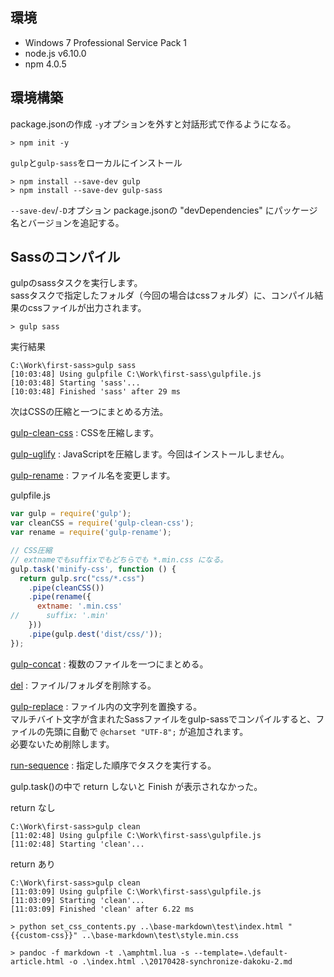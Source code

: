 ## 環境

- Windows 7 Professional Service Pack 1
- node.js v6.10.0
- npm 4.0.5


## 環境構築

package.jsonの作成
`-y`オプションを外すと対話形式で作るようになる。

```
> npm init -y
```


`gulp`と`gulp-sass`をローカルにインストール

```
> npm install --save-dev gulp
> npm install --save-dev gulp-sass
```

`--save-dev`/`-D`オプション
package.jsonの "devDependencies" にパッケージ名とバージョンを追記する。


## Sassのコンパイル

gulpのsassタスクを実行します。  
sassタスクで指定したフォルダ（今回の場合はcssフォルダ）に、コンパイル結果のcssファイルが出力されます。

```
> gulp sass
```

実行結果

```
C:\Work\first-sass>gulp sass
[10:03:48] Using gulpfile C:\Work\first-sass\gulpfile.js
[10:03:48] Starting 'sass'...
[10:03:48] Finished 'sass' after 29 ms
```





次はCSSの圧縮と一つにまとめる方法。

[gulp-clean-css](https://www.npmjs.com/package/gulp-clean-css)
: CSSを圧縮します。

[gulp-uglify](https://www.npmjs.com/package/gulp-uglify)
: JavaScriptを圧縮します。今回はインストールしません。

[gulp-rename](https://www.npmjs.com/package/gulp-rename)
: ファイル名を変更します。


gulpfile.js

```javascript
var gulp = require('gulp');
var cleanCSS = require('gulp-clean-css');
var rename = require('gulp-rename');

// CSS圧縮
// extnameでもsuffixでもどちらでも *.min.css になる。
gulp.task('minify-css', function () {
  return gulp.src("css/*.css")
    .pipe(cleanCSS())
    .pipe(rename({
      extname: '.min.css'
//      suffix: '.min'
    }))
    .pipe(gulp.dest('dist/css/'));
});
```



[gulp-concat](https://www.npmjs.com/package/gulp-concat)
: 複数のファイルを一つにまとめる。

[del](https://github.com/sindresorhus/del)
: ファイル/フォルダを削除する。

[gulp-replace](https://www.npmjs.com/package/gulp-replace)
: ファイル内の文字列を置換する。  
マルチバイト文字が含まれたSassファイルをgulp-sassでコンパイルすると、ファイルの先頭に自動で `@charset "UTF-8";` が追加されます。  
必要ないため削除します。

[run-sequence](https://www.npmjs.com/package/run-sequence)
: 指定した順序でタスクを実行する。





gulp.task()の中で return しないと Finish が表示されなかった。

return なし

```
C:\Work\first-sass>gulp clean
[11:02:48] Using gulpfile C:\Work\first-sass\gulpfile.js
[11:02:48] Starting 'clean'...
```

return あり

```
C:\Work\first-sass>gulp clean
[11:03:09] Using gulpfile C:\Work\first-sass\gulpfile.js
[11:03:09] Starting 'clean'...
[11:03:09] Finished 'clean' after 6.22 ms
```





```
> python set_css_contents.py ..\base-markdown\test\index.html "{{custom-css}}" ..\base-markdown\test\style.min.css
```

```
> pandoc -f markdown -t .\amphtml.lua -s --template=.\default-article.html -o .\index.html .\20170428-synchronize-dakoku-2.md
```

